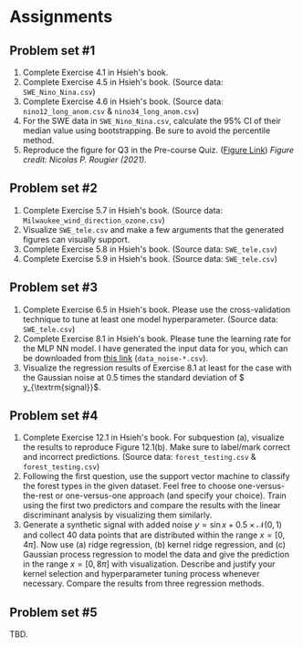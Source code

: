 # Assignments

## Problem set #1

1. Complete Exercise 4.1 in Hsieh's book.
2. Complete Exercise 4.5 in Hsieh's book. (Source data: `SWE_Nino_Nina.csv`)
3. Complete Exercise 4.6 in Hsieh's book. (Source data: `nino12_long_anom.csv` & `nino34_long_anom.csv`)
4. For the SWE data in `SWE_Nino_Nina.csv`, calculate the 95% CI of their median value using bootstrapping. Be sure to avoid the percentile method.
5. Reproduce the figure for Q3 in the Pre-course Quiz. ([Figure Link](https://drive.google.com/file/d/15WejYTcSHDGM3VNoX32WaD5r8l-BNNF-/view?usp=sharing)) *Figure credit: Nicolas P. Rougier (2021)*.

## Problem set #2

1. Complete Exercise 5.7 in Hsieh's book. (Source data: `Milwaukee_wind_direction_ozone.csv`)
2. Visualize `SWE_tele.csv` and make a few arguments that the generated figures can visually support.
3. Complete Exercise 5.8 in Hsieh's book. (Source data: `SWE_tele.csv`)
4. Complete Exercise 5.9 in Hsieh's book. (Source data: `SWE_tele.csv`)

## Problem set #3

1. Complete Exercise 6.5 in Hsieh's book. Please use the cross-validation technique to tune at least one model hyperparameter. (Source data: `SWE_tele.csv`)
2. Complete Exercise 8.1 in Hsieh's book. Please tune the learning rate for the MLP NN model. I have generated the input data for you, which can be downloaded from [this link](https://drive.google.com/drive/folders/1_qCa8-g6zYXFj7Pz8RD1JEj3hgtImE5O?usp=sharing) (`data_noise-*.csv`). 
3. Visualize the regression results of Exercise 8.1 at least for the case with the Gaussian noise at 0.5 times the standard deviation of $ y_{\textrm{signal}}$. 

## Problem set #4

1. Complete Exercise 12.1 in Hsieh's book. For subquestion (a), visualize the results to reproduce Figure 12.1(b). Make sure to label/mark correct and incorrect predictions. (Source data: `forest_testing.csv` & `forest_testing.csv`)
2. Following the first question, use the support vector machine to classify the forest types in the given dataset. Feel free to choose one-versus-the-rest or one-versus-one approach (and specify your choice). Train using the first two predictors and compare the results with the linear discriminant analysis by visualizing them similarly.
3. Generate a synthetic signal with added noise $y = \sin x + 0.5 \times \mathcal{N}(0, 1)$ and collect 40 data points that are distributed within the range $x = [0, 4\pi]$. Now use (a) ridge regression, (b) kernel ridge regression, and (c) Gaussian process regression to model the data and give the prediction in the range $x = [0, 8\pi]$ with visualization. Describe and justify your kernel selection and hyperparameter tuning process whenever necessary. Compare the results from three regression methods.

## Problem set #5

TBD.

<!-- 

## Problem set #4

1. Complete Exercise 12.1 in Hsieh's book.
2. Following the first question, use the support vector machine to classify the forest types in the given dataset. Feel free to choose one-versus-the-rest or one-versus-one approach (and specify your choice). Train using the first two predictors and compare the results with the linear discriminant analysis.
3. Generate a synthetic signal with added noise $y = \sin x + 0.5 \times \mathcal{N}(0, 1)$ and collect 40 data points that are distributed within the range $x = [0, 4\pi]$. Now use (a) ridge regression, (b) kernel ridge regression, and (c) Gaussian progress regression to model the data and give the prediction at the range $x = [0, 8\pi]$ with visualization. Describe and justify your kernel selection and hyperparameter tuning process whenever necessary. Compare the results from three regression methods.

## Problem set #5

Complete the following exercises in Hsieh's book with the specified requirements:

1. Exercise 14.2, including (c)
2. Exercise 12.5, but develop two prediction models instead of one. One of the models must be a random forest or a boosting model.
3. Exercise 14.4, including (b) -->